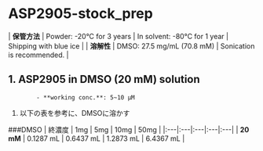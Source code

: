 # ASP2905-stock_prep
| **保管方法** | Powder: -20°C for 3 years \| In solvent: -80°C for 1 year \| Shipping with blue ice |
| **溶解性** | DMSO: 27.5 mg/mL (70.8 mM) \| Sonication is recommended. |

## 1. ASP2905 in DMSO (20 mM) solution 
            - **working conc.**: 5~10 µM
1. 以下の表を参考に、DMSOに溶かす

###DMSO
| 終濃度 | 1mg | 5mg | 10mg | 50mg |
|:---|:---|:---|:---|:---|
| **20 mM** | 0.1287 mL | 0.6437 mL | 1.2873 mL | 6.4367 mL |
